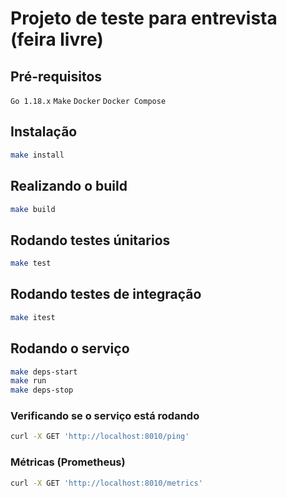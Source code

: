 # Projeto de teste para entrevista (feira livre)

## Pré-requisitos

`Go 1.18.x`
`Make`
`Docker`
`Docker Compose`

## Instalação

```bash
make install
```

## Realizando o build

```bash
make build
```

## Rodando testes únitarios

```bash
make test
```

## Rodando testes de integração

```bash
make itest
```

## Rodando o serviço

```bash
make deps-start
make run
make deps-stop
```

### Verificando se o serviço está rodando

```bash
curl -X GET 'http://localhost:8010/ping'
```

### Métricas (Prometheus)

```bash
curl -X GET 'http://localhost:8010/metrics'
```